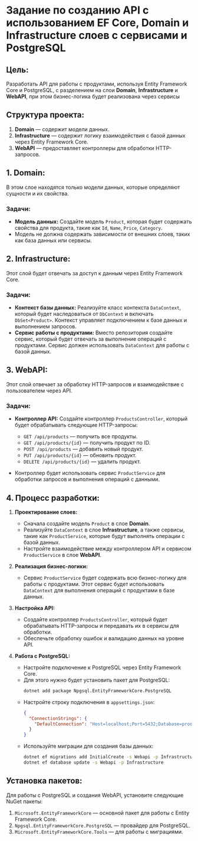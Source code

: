 # Задание по созданию API с использованием EF Core, Domain и Infrastructure слоев с сервисами и PostgreSQL

## Цель:
Разработать API для работы с продуктами, используя Entity Framework Core и PostgreSQL, с разделением на слои **Domain**, **Infrastructure** и **WebAPI**, при этом бизнес-логика будет реализована через сервисы

## Структура проекта:
1. **Domain** — содержит модели данных.
2. **Infrastructure** — содержит логику взаимодействия с базой данных через Entity Framework Core.
3. **WebAPI** — предоставляет контроллеры для обработки HTTP-запросов.

## 1. **Domain**:
В этом слое находятся только модели данных, которые определяют сущности и их свойства.

### Задачи:
- **Модель данных:** Создайте модель `Product`, которая будет содержать свойства для продукта, такие как `Id`, `Name`, `Price`, `Category`.
- Модель не должна содержать зависимости от внешних слоев, таких как база данных или сервисы.

## 2. **Infrastructure**:
Этот слой будет отвечать за доступ к данным через Entity Framework Core.

### Задачи:
- **Контекст базы данных:** Реализуйте класс контекста `DataContext`, который будет наследоваться от `DbContext` и включать `DbSet<Product>`. Контекст управляет подключением к базе данных и выполнением запросов.
- **Сервис работы с продуктами:** Вместо репозитория создайте сервис, который будет отвечать за выполнение операций с продуктами. Сервис должен использовать `DataContext` для работы с базой данных.

## 3. **WebAPI**:
Этот слой отвечает за обработку HTTP-запросов и взаимодействие с пользователем через API.

### Задачи:
- **Контроллер API:** Создайте контроллер `ProductsController`, который будет обрабатывать следующие HTTP-запросы:
  - `GET /api/products` — получить все продукты.
  - `GET /api/products/{id}` — получить продукт по ID.
  - `POST /api/products` — добавить новый продукт.
  - `PUT /api/products/{id}` — обновить продукт.
  - `DELETE /api/products/{id}` — удалить продукт.
  
- Контроллер будет использовать сервис `ProductService` для обработки запросов и выполнения операций с данными.

## 4. **Процесс разработки**:
1. **Проектирование слоев:**
   - Сначала создайте модель `Product` в слое **Domain**.
   - Реализуйте `DataContext` в слое **Infrastructure**, а также сервисы, такие как `ProductService`, которые будут выполнять операции с базой данных.
   - Настройте взаимодействие между контроллером API и сервисом `ProductService` в слое **WebAPI**.

2. **Реализация бизнес-логики:**
   - Сервис `ProductService` будет содержать всю бизнес-логику для работы с продуктами. Этот сервис будет использовать `DataContext` для выполнения операций с продуктами в базе данных.

3. **Настройка API:**
   - Создайте контроллер `ProductsController`, который будет обрабатывать HTTP-запросы и передавать их в сервисы для обработки.
   - Обеспечьте обработку ошибок и валидацию данных на уровне API.

4. **Работа с PostgreSQL:**
   - Настройте подключение к PostgreSQL через Entity Framework Core.
   - Для этого нужно будет установить пакет для PostgreSQL:
     ```bash
     dotnet add package Npgsql.EntityFrameworkCore.PostgreSQL
     ```
   - Настройте строку подключения в `appsettings.json`:
     ```json
     {
       "ConnectionStrings": {
         "DefaultConnection": "Host=localhost;Port=5432;Database=productsdb;Username=myuser;Password=mypassword"
       }
     }
     ```
   - Используйте миграции для создания базы данных:
     ```bash
     dotnet ef migrations add InitialCreate -s Webapi -p Infrastructure
     dotnet ef database update -s Webapi -p Infrastructure
     ```

## Установка пакетов:
Для работы с PostgreSQL и создания WebAPI, установите следующие NuGet пакеты:
1. `Microsoft.EntityFrameworkCore` — основной пакет для работы с Entity Framework Core.
2. `Npgsql.EntityFrameworkCore.PostgreSQL` — провайдер для PostgreSQL.
4. `Microsoft.EntityFrameworkCore.Tools` — для работы с миграциями.


